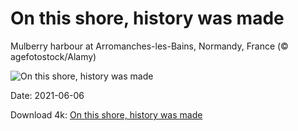 # On this shore, history was made

Mulberry harbour at Arromanches-les-Bains, Normandy, France (© agefotostock/Alamy)

![On this shore, history was made](https://bing.com/th?id=OHR.ArromanchesLesBains_EN-US8268306845_UHD.jpg&rf=LaDigue_UHD.jpg&pid=hp&w=1024&h=576)

Date: 2021-06-06

Download 4k: [On this shore, history was made](https://bing.com/th?id=OHR.ArromanchesLesBains_EN-US8268306845_UHD.jpg&rf=LaDigue_UHD.jpg&pid=hp&w=3840&h=2160)

